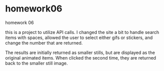# homework06
homework 06

this is a project to utilize API calls.
I changed the site a bit to handle search items with spaces, allowed the user to select either gifs or stickers, and change the number that are returned.

The results are initially returned as smaller stills, but are displayed as the original animated items. When clicked the second time, they are returned back to the smaller still image.